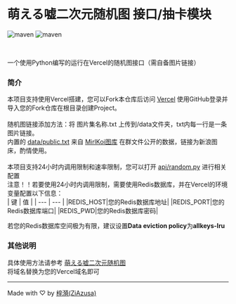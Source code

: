 # 萌える嘘二次元随机图 接口/抽卡模块
![maven](https://img.shields.io/badge/Python-blue)
![maven](https://img.shields.io/badge/Vercel-black)
<!--![maven](https://img.shields.io/badge/Nahida.♡-green)--><br>
一个使用Python编写的运行在Vercel的随机图接口（需自备图片链接）<br>
### 简介
本项目支持使用Vercel搭建，您可以Fork本仓库后访问 [Vercel](https://vercel.com) 使用GitHub登录并导入您的Fork仓库在根目录创建Project。<br>
<br>
随机图链接添加方法：将 图片集名称.txt 上传到/data文件夹，txt内每一行是一条图片链接。<br>
内置的 [data/public.txt](https://github.com/ZiAzusa/nahida-random-image/blob/main/data/public.txt) 来自 [MirlKoi图库](https://iw233.cn) 在群文件公开的数据，链接为新浪图床，酌情使用。<br>
<br>
本项目支持24小时内调用限制和速率限制，您可以打开 [api/random.py](https://github.com/ZiAzusa/nahida-random-image/blob/main/api/random.py) 进行相关配置<br>
注意！！若要使用24小时内调用限制，需要使用Redis数据库，并在Vercel的环境变量配置以下信息：<br>
| 键 | 值 |
| --- | --- |
|REDIS_HOST|您的Redis数据库地址|
|REDIS_PORT|您的Redis数据库端口|
|REDIS_PWD|您的Redis数据库密码|

若您的Redis数据库空间极为有限，建议设置<b>Data eviction policy</b>为<b>allkeys-lru</b>
### 其他说明
具体使用方法请参考 [萌える嘘二次元随机图](https://imgapilie.moe/help)<br>
将域名替换为您的Vercel域名即可<br>
<!--P.S.本意是只想收集亿些小纳西妲的图的，不知不觉就…阿巴阿巴~-->

---

Made with ♡ by [梓漪(ZiAzusa)](https://intro.lie.moe/)

